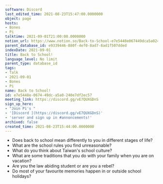 ```yaml
---
software: Discord
last_edited_time: 2021-08-23T15:47:00.0000000
object: page
hosts:
- Bones
- Pi
talktime: 2021-09-01T21:00:00.0000000
notion_url: https://www.notion.so/Back-to-School-e7e5448e067449dca5a0240e7df2ec57
parent_database_id: e9339446-880f-4ef0-8ad7-8ad1f507dded
indexDate: 2021-09-01
title: Back to School!
language_level: No limit
parent_type: database_id
tags:
- Talk
- 2021-09-01
- Bones
- Pi
name: Back to School!
id: e7e5448e-0674-49dc-a5a0-240e7df2ec57
meeting_link: https://discord.gg/vE7QUXGDnS
sign_up_here:
- "Join Pi's "
- '[Discord ](https://discord.gg/vE7QUXGDnS)'
- 'server and sign up in #annoncements!'
archived: false
created_time: 2021-08-23T15:44:00.0000000
---
```


   - Does back to school mean differently to you in different stages of life?
   - What are the school rules you find unreasonable?
   - What do you think about Taiwan's school culture?
   - What are some traditions that you do with your family when you are on vacation?
   - Are you the law abiding student or are you a rebel?
   - Do most of your favourite memories happen in or outside school holidays?








